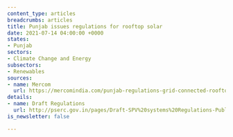 ```yaml
---
content_type: articles
breadcrumbs: articles
title: Punjab issues regulations for rooftop solar
date: 2021-07-14 04:00:00 +0000
states:
- Punjab
sectors:
- Climate Change and Energy
subsectors:
- Renewables
sources:
- name: Mercom
  url: https://mercomindia.com/punjab-regulations-grid-connected-rooftop-net-metering/
details:
- name: Draft Regulations
  url: http://pserc.gov.in/pages/Draft-SPV%20systems%20Regulations-Public%20Objection.pdf
is_newsletter: false

---
```

